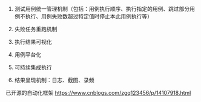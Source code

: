 
1. 测试用例统一管理机制（包括：用例执行顺序、执行指定的用例、跳过部分用例不执行、用例失败数超过特定值时停止本此用例执行等）

2. 失败任务重跑机制

3. 执行结果可视化

4. 用例平台化

5. 可持续集成执行

6. 结果呈现机制：日志、截图、录频


已开源的自动化框架
https://www.cnblogs.com/zgq123456/p/14107918.html






